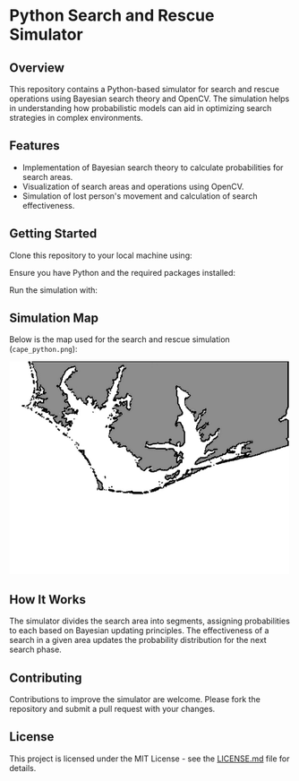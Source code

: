# Python Search and Rescue Simulator

## Overview
This repository contains a Python-based simulator for search and rescue operations using Bayesian search theory and OpenCV. The simulation helps in understanding how probabilistic models can aid in optimizing search strategies in complex environments.

## Features
- Implementation of Bayesian search theory to calculate probabilities for search areas.
- Visualization of search areas and operations using OpenCV.
- Simulation of lost person's movement and calculation of search effectiveness.

## Getting Started
Clone this repository to your local machine using:


Ensure you have Python and the required packages installed:


Run the simulation with:


## Simulation Map
Below is the map used for the search and rescue simulation (`cape_python.png`):

![Simulation Map](cape_python.png)

## How It Works
The simulator divides the search area into segments, assigning probabilities to each based on Bayesian updating principles. The effectiveness of a search in a given area updates the probability distribution for the next search phase.

## Contributing
Contributions to improve the simulator are welcome. Please fork the repository and submit a pull request with your changes.

## License
This project is licensed under the MIT License - see the [LICENSE.md](LICENSE) file for details.

